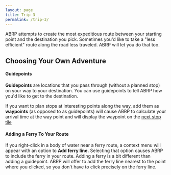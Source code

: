 ```yaml
---
layout: page
title: Trip 3
permalink: /trip-3/
---
```

ABRP attempts to create the most expeditious route between your starting point and the destination you pick. Sometimes you'd like to take a "less efficient" route along the road less traveled. ABRP will let you do that too.

## Choosing Your Own Adventure

#### Guidepoints

**Guidepoints** are locations that you pass through (without a planned stop) on your way to your destination. You can use guidepoints to tell ABRP how you'd like to get to the destination.

If you want to plan stops at interesting points along the way, add them as **waypoints** (as opposed to as guidepoints) will cause ABRP to calculate your arrival time at the way point and will display the waypoint on the [next stop tile](../../../ui/driving-view/next-stop-tile/index.md)

#### Adding a Ferry To Your Route

If you right-click in a body of water near a ferry route, a context menu will appear with an option to **Add ferry line.** Selecting that option causes ABRP to include the ferry in your route. Adding a ferry is a bit different than adding a guidepoint. ABRP will offer to add the  ferry line nearest to the point where you clicked, so you don't have to click precisely on the ferry line.

